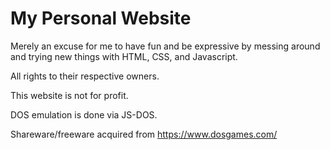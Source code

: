 # My Personal Website

Merely an excuse for me to have fun and be expressive by messing around and trying new things with HTML, CSS, and Javascript.

All rights to their respective owners.

This website is not for profit.

DOS emulation is done via JS-DOS.

Shareware/freeware acquired from https://www.dosgames.com/